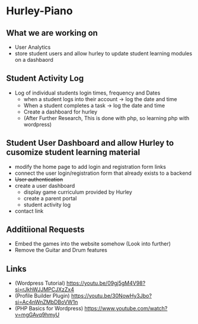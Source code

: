 # Hurley-Piano

## What we are working on
- User Analytics
- store student users and allow hurley to update student learning modules on a dashbaord

## Student Activity Log
- Log of individual students login times, frequency and Dates
  - when a student logs into their account -> log the date and time
  - When a student completes a task -> log the date and time
  - Create a dashboard for hurley
  - (After Further Research, This is done with php, so learning php with wordpress)

## Student User Dashboard and allow Hurley to cusomize student learning material
- modify the home page to add login and registration form links
- connect the user login/registration form that already exists to a backend
- ~~User authentication~~
- create a user dashboard
  - display game curriculum provided by Hurley
  - create a parent portal
  - student activity log
- contact link

## Additiional Requests

- Embed the games into the website somehow (Look into further)
- Remove the Guitar and Drum features


## Links
- (Wordpress Tutorial) https://youtu.be/09gj5gM4V98?si=rJkhWJJMPCJXzZx4
- (Profile Builder Plugin) https://youtu.be/30NowHy3Jbo?si=Ac4nWnZMbDBoVW1n
- (PHP Basics for Wordpress) https://www.youtube.com/watch?v=mgGAvq9hmyU